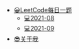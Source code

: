 - [😀LeetCode每日一题](blog/leetcode/description.md) <!-- {docsify-ignore} -->
  - [💻2021-08](blog/leetcode/2021-08.md)
  - [💻2021-09](blog/leetcode/2021-09.md)
- [😎关于我](http://www.mryan.xyz/index.php/aboutme.html?_blank)

